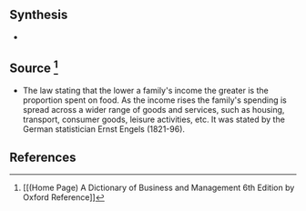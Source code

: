 ## Synthesis
- 
## Source [^1]
- The law stating that the lower a family's income the greater is the proportion spent on food. As the income rises the family's spending is spread across a wider range of goods and services, such as housing, transport, consumer goods, leisure activities, etc. It was stated by the German statistician Ernst Engels (1821-96).
## References

[^1]: [[(Home Page) A Dictionary of Business and Management 6th Edition by Oxford Reference]]